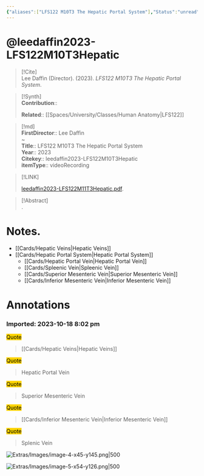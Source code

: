 ```yaml
---
{"aliases":["LFS122 M10T3 The Hepatic Portal System"],"Status":"unread","FirstAuthor":"","tags":["source/video","Uni/LFS122"],"dg-publish":true,"permalink":"/sources/video/leedaffin2023-lfs-122-m10-t3-hepatic/","dgPassFrontmatter":true}
---
```


# @leedaffin2023-LFS122M10T3Hepatic

> [!Cite]  
> Lee Daffin (Director). (2023). _LFS122 M10T3 The Hepatic Portal System_.  
  
>[!Synth]  
>**Contribution**::  
>  
>**Related**:: [[Spaces/University/Classes/Human Anatomy\|LFS122]]
>  
  
>[!md]  
> **FirstDirector**:: Lee Daffin  
~  
> **Title**:: LFS122 M10T3 The Hepatic Portal System  
> **Year**:: 2023  
> **Citekey**:: leedaffin2023-LFS122M10T3Hepatic  
> **itemType**:: videoRecording  
  
> [!LINK]  
>  
> [leedaffin2023-LFS122M11T3Hepatic.pdf](file:///Users/nathanmaxwell/Zotero/storage/QVBPA8VW/leedaffin2023-LFS122M11T3Hepatic.pdf).  
  
> [!Abstract]  
>.  
>  
# Notes.  
- [[Cards/Hepatic Veins\|Hepatic Veins]]
- [[Cards/Hepatic Portal System\|Hepatic Portal System]]
	- [[Cards/Hepatic Portal Vein\|Hepatic Portal Vein]]
	- [[Cards/Spleenic Vein\|Spleenic Vein]]
	- [[Cards/Superior Mesenteric Vein\|Superior Mesenteric Vein]]
	- [[Cards/Inferior Mesenteric Vein\|Inferior Mesenteric Vein]]
# Annotations  
  
  

### Imported: 2023-10-18 8:02 pm  
  
  
  
  
>   
  
<mark style="background-color: #ffd400">Quote</mark>  
> [[Cards/Hepatic Veins\|Hepatic Veins]]  
  
<mark style="background-color: #ffd400">Quote</mark>  
> Hepatic Portal Vein  
  
<mark style="background-color: #ffd400">Quote</mark>  
> Superior Mesenteric Vein  
  
<mark style="background-color: #ffd400">Quote</mark>  
> [[Cards/Inferior Mesenteric Vein\|Inferior Mesenteric Vein]]  
  
<mark style="background-color: #ffd400">Quote</mark>  
> Splenic Vein  
  
  
>   
  
  


![Extras/Images/image-4-x45-y145.png|500](/img/user/Extras/Images/image-4-x45-y145.png)











![Extras/Images/image-5-x54-y126.png|500](/img/user/Extras/Images/image-5-x54-y126.png)




